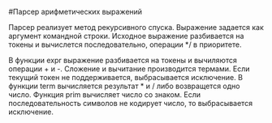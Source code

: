 #Парсер арифметических выражений 

Парсер реализует метод рекурсивного спуска. Выражение задается как аргумент командной строки.
Исходное выражение разбивается на токены и вычислется последовательно, операции */ в приоритете.

В функции expr выражение разбивается на токены и вычиляются операции + и -. Сложение и вычитание производится термами. Если текущий токен не поддерживается, выбрасывается исключение.
В функции term вычисляется результат * и / либо возвращется одно число.
Функция prim вычисляет число со знаком. Если последовательность символов не кодирует число, то выбрасывается исключение.
